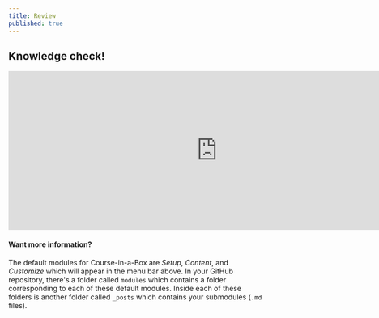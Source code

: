 ```yaml
---
title: Review
published: true
---
```


## Knowledge check!

<iframe src="http://libstory.ds.lib.uw.edu/h5p/wp-admin/admin-ajax.php?action=h5p_embed&id=4" width="823" height="314" frameborder="0" allowfullscreen="allowfullscreen"></iframe><script src="http://libstory.ds.lib.uw.edu/h5p/wp-content/plugins/h5p/h5p-php-library/js/h5p-resizer.js" charset="UTF-8"></script>

#### Want more information?
The default modules for Course-in-a-Box are *Setup*, *Content*, and *Customize* which will appear in the menu bar above. In your GitHub repository, there's a folder called `modules` which contains a folder corresponding to each of these default modules. Inside each of these folders is another folder called `_posts` which contains your submodules (`.md` files).
